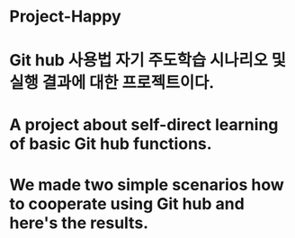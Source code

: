 # Project-Happy

# Git hub 사용법 자기 주도학습 시나리오 및 실행 결과에 대한 프로젝트이다.

# A project about self-direct learning of basic Git hub functions. 
# We made two simple scenarios how to cooperate using Git hub and here's the results.
